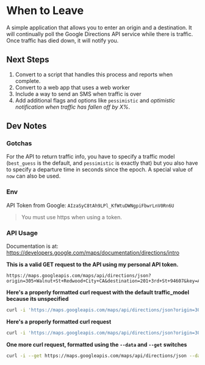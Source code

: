 # When to Leave

A simple application that allows you to enter an origin and a destination. It will continually poll the Google Directions API service while there is traffic. Once traffic has died down, it will notify you.

## Next Steps

1. Convert to a script that handles this process and reports when complete.
2. Convert to a web app that uses a web worker
3. Include a way to send an SMS when traffic is over
4. Add additional flags and options like `pessimistic` and _optimistic notification when traffic has fallen off by X%_.


## Dev Notes

### Gotchas

For the API to return traffic info, you have to specify a traffic model (`best_guess` is the default, and `pessimistic` is exactly that) but you also have to specify a departure time in seconds since the epoch. A special value of `now` can also be used.

### Env
API Token from Google: `AIzaSyC8tAh9LPl_KfWtuDWNgpiFbwrLnV0Rn6U`

> You must use https when using a token.

### API Usage

Documentation is at: https://developers.google.com/maps/documentation/directions/intro

**This is a valid GET request to the API using my personal API token.**
```
https://maps.googleapis.com/maps/api/directions/json?origin=305+Walnut+St+Redwood+City+CA&destination=201+3rd+St+94607&key=AIzaSyC8tAh9LPl_KfWtuDWNgpiFbwrLnV0Rn6U&mode=driving&traffic_model=best_guess&departure_time=now
```

**Here's a properly formatted curl request with the default traffic_model because its unspecified**
```bash
curl -i 'https://maps.googleapis.com/maps/api/directions/json?origin=305+Walnut+St+Redwood+City+CA&destination=201+3rd+St+94607&key=AIzaSyC8tAh9LPl_KfWtuDWNgpiFbwrLnV0Rn6U&mode=driving&departure_time=now'
```

**Here's a properly formatted curl request**
```bash
curl -i 'https://maps.googleapis.com/maps/api/directions/json?origin=305+Walnut+St+Redwood+City+CA&destination=201+3rd+St+94607&key=AIzaSyC8tAh9LPl_KfWtuDWNgpiFbwrLnV0Rn6U&mode=driving&traffic_model=pessimistic&departure_time=now'
```

**One more curl request, formatted using the `--data` and `--get` switches**
```bash
curl -i --get https://maps.googleapis.com/maps/api/directions/json --data 'origin=305+Walnut+St+Redwood+City+CA&destination=201+3rd+St+94607&departure_time=now&key=AIzaSyC8tAh9LPl_KfWtuDWNgpiFbwrLnV0Rn6U'
```